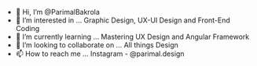- 👋 Hi, I’m @ParimalBakrola
- 👀 I’m interested in ... Graphic Design, UX-UI Design and Front-End Coding
- 🌱 I’m currently learning ... Mastering UX Design and Angular Framework
- 💞️ I’m looking to collaborate on ... All things Design
- 📫 How to reach me ... Instagram - @parimal.design

<!---
ParimalBakrola/ParimalBakrola is a ✨ special ✨ repository because its `README.md` (this file) appears on your GitHub profile.
You can click the Preview link to take a look at your changes.
--->
